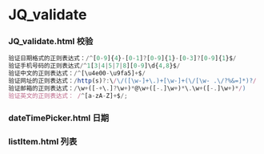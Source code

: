 # JQ_validate
### JQ_validate.html 校验

```javascript
验证日期格式的正则表达式：/^[0-9]{4}-[0-1]?[0-9]{1}-[0-3]?[0-9]{1}$/
验证手机号码的正则表达式/^1[3|4|5|7|8][0-9]\d{4,8}$/
验证中文的正则表达式：/^[\u4e00-\u9fa5]+$/
验证网址的正则表达式：/http(s)?:\/\/([\w-]+\.)+[\w-]+(\/[\w- .\/?%&=]*)?/
验证邮箱的正则表达式：/\w+([-+\.]?\w+)*@\w+([-.]\w+)*\.\w+([-.]\w+)*/) 
验证英文的正则表达式： /^[a-zA-Z]+$/;
```

### dateTimePicker.html 日期
### listItem.html 列表
